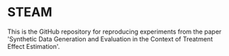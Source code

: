 # STEAM

This is the GitHub repository for reproducing experiments from the paper 'Synthetic Data Generation and Evaluation in the Context of Treatment Effect Estimation'.

